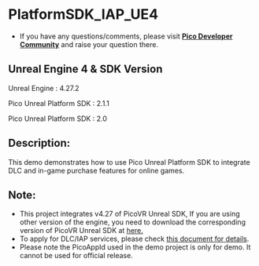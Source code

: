 # PlatformSDK_IAP_UE4

- If you have any questions/comments, please visit [**Pico Developer Community**](https://developer-global.pico-interactive.com/community) and raise your question there.

## Unreal Engine 4 & SDK Version
Unreal Engine : 4.27.2

Pico Unreal Platform SDK : 2.1.1

Pico Unreal Platform SDK : 2.0

## Description:
This demo demonstrates how to use Pico Unreal Platform SDK to integrate DLC and in-game purchase features for online games.

## Note:
- This project integrates v4.27 of PicoVR Unreal SDK, If you are using other version of the engine, you need to download the corresponding version of PicoVR Unreal SDK at [here.](https://developer.pico-interactive.com/sdk/index?id=5)
- To apply for DLC/IAP services, please check [this document for details](https://developer.pico-interactive.com/docs/unreal/en/13156/enable_platform_service_/#enable-the-service).
- Please note the PicoAppId used in the demo project is only for demo. It cannot be used for official release.
